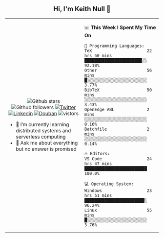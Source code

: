 <h2 align="center"> Hi, I'm Keith Null 👋 </h2>

<table>
    <tr>
        <td valign="center" width="50%">
            <p align="center">
              <img src="https://img.shields.io/github/stars/keithnull?style=social" alt="Github stars" />
              <img src="https://img.shields.io/github/followers/keithnull?style=social" alt="Github followers" />
              <a href="https://twitter.com/_keithnull"><img src="https://img.shields.io/badge/@__keithnull-1DA1F2?style=flat&logo=Twitter&logoColor=white" alt="Twitter"/></a>
              <a href="https://www.linkedin.com/in/wuzhengke/?locale=en_US"><img src="https://img.shields.io/badge/@wuzhengke-0073b1?style=flat&logo=LinkedIn&logoColor=white" alt="Linkedin" /></a>
              <a href="https://www.douban.com/people/keith1"><img src="https://img.shields.io/badge/@keith1-007722?style=flat&logo=Douban&logoColor=white" alt="Douban" /></a>
              <img src="https://visitor-badge.glitch.me/badge?page_id=keithnull" alt="vistors" />
            </p>
            <ul>
                <li>🌱 I’m currently learning distributed systems and serverless computing</li>
                <li>💬 Ask me about everything but no answer is promised</li>
            </ul>
        </td>
       <td valign="top" width="50%">
    
<!--START_SECTION:waka-->
📊 **This Week I Spent My Time On** 

```text
💬 Programming Languages: 
TeX                      22 hrs 50 mins      ███████████████████████░░   92.18% 
Other                    56 mins             █░░░░░░░░░░░░░░░░░░░░░░░░   3.77% 
BibTeX                   50 mins             ░░░░░░░░░░░░░░░░░░░░░░░░░   3.43% 
OpenEdge ABL             2 mins              ░░░░░░░░░░░░░░░░░░░░░░░░░   0.16% 
Batchfile                2 mins              ░░░░░░░░░░░░░░░░░░░░░░░░░   0.14%

🔥 Editors: 
VS Code                  24 hrs 47 mins      █████████████████████████   100.0%

💻 Operating System: 
Windows                  23 hrs 51 mins      ████████████████████████░   96.24% 
Linux                    55 mins             █░░░░░░░░░░░░░░░░░░░░░░░░   3.76%

```


<!--END_SECTION:waka-->
</td></tr>
</table>


